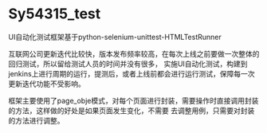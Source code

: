 # Sy54315_test
UI自动化测试框架基于python-selenium-unittest-HTMLTestRunner

互联网公司更新迭代比较快，版本发布频率较高，在每次上线之前要做一次整体的回归测试，所以留给测试人员的时间并没有很多，
实施UI自动化测试，构建到jenkins上进行周期的运行，提测后，或者上线前都会进行运行测试，保障每一次更新迭代功能不受影响。

框架主要使用了page_obje模式，对每个页面进行封装，需要操作时直接调用封装的方法，这样做的好处是如果页面发生变化，不需要
去调整用例，只需要对封装的方法进行调整。
